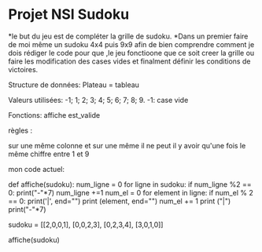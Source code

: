 # Projet NSI Sudoku

*le but du jeu est de compléter la grille de sudoku.
*Dans un premier faire de moi même un sudoku 4x4 puis 9x9 afin de bien comprendre comment je dois rédiger le code pour que ,le jeu fonctioone que ce soit creer la grille ou faire les modification des cases vides et finalment définir les conditions de victoires.

Structure de données:
Plateau = tableau

Valeurs utilisées: -1; 1; 2; 3; 4; 5; 6; 7; 8; 9.
-1: case vide 



Fonctions:
affiche
est_valide

règles :

sur une même colonne et sur une même il ne peut il y avoir qu'une fois le même chiffre entre 1 et 9 

mon code actuel:

def affiche(sudoku):
    num_ligne = 0
    for ligne in sudoku:
        if num_ligne %2 == 0:
            print("-"*7)
        num_ligne +=1
        num_el = 0
        for element in ligne:
            if num_el % 2 == 0:
                print('|', end="")
            print (element, end="")
            num_el += 1
        print ("|")
    print("-"*7)

sudoku = [[2,0,0,1],
          [0,0,2,3],
          [0,2,3,4],
          [3,0,1,0]]



affiche(sudoku)

